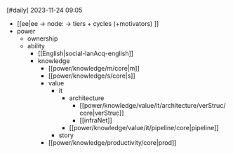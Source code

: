 [#daily]
2023-11-24
09:05

- [[ee|ee -> node: -> tiers + cycles (+motivators) ]]
- power
	- ownership
	- ability
		- [[English|social-lanAcq-english]]
		- knowledge
			- [[power/knowledge/m/core|m]]
			- [[power/knowledge/s/core|s]]
			- value
				- it
					- architecture
						- [[power/knowledge/value/it/architecture/verStruc/core|verStruc]]
						- [[infraNet]]
					- [[power/knowledge/value/it/pipeline/core|pipeline]]
				- story
			- [[power/knowledge/productivity/core|prod]]
